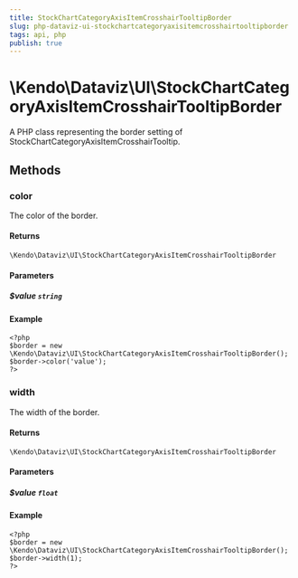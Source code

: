 ```yaml
---
title: StockChartCategoryAxisItemCrosshairTooltipBorder
slug: php-dataviz-ui-stockchartcategoryaxisitemcrosshairtooltipborder
tags: api, php
publish: true
---
```


# \Kendo\Dataviz\UI\StockChartCategoryAxisItemCrosshairTooltipBorder

A PHP class representing the border setting of StockChartCategoryAxisItemCrosshairTooltip.


## Methods

### color
The color of the border.

#### Returns
`\Kendo\Dataviz\UI\StockChartCategoryAxisItemCrosshairTooltipBorder`

#### Parameters

##### $value `string`



#### Example 
    <?php
    $border = new \Kendo\Dataviz\UI\StockChartCategoryAxisItemCrosshairTooltipBorder();
    $border->color('value');
    ?>

### width
The width of the border.

#### Returns
`\Kendo\Dataviz\UI\StockChartCategoryAxisItemCrosshairTooltipBorder`

#### Parameters

##### $value `float`



#### Example 
    <?php
    $border = new \Kendo\Dataviz\UI\StockChartCategoryAxisItemCrosshairTooltipBorder();
    $border->width(1);
    ?>

